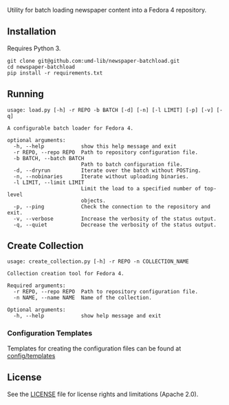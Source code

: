 Utility for batch loading newspaper content into a Fedora 4 repository.

## Installation

Requires Python 3.

```
git clone git@github.com:umd-lib/newspaper-batchload.git
cd newspaper-batchload
pip install -r requirements.txt
```

## Running

```
usage: load.py [-h] -r REPO -b BATCH [-d] [-n] [-l LIMIT] [-p] [-v] [-q]

A configurable batch loader for Fedora 4.

optional arguments:
  -h, --help            show this help message and exit
  -r REPO, --repo REPO  Path to repository configuration file.
  -b BATCH, --batch BATCH
                        Path to batch configuration file.
  -d, --dryrun          Iterate over the batch without POSTing.
  -n, --nobinaries      Iterate without uploading binaries.
  -l LIMIT, --limit LIMIT
                        Limit the load to a specified number of top-level
                        objects.
  -p, --ping            Check the connection to the repository and exit.
  -v, --verbose         Increase the verbosity of the status output.
  -q, --quiet           Decrease the verbosity of the status output.
```

## Create Collection

```
usage: create_collection.py [-h] -r REPO -n COLLECTION_NAME

Collection creation tool for Fedora 4.

Required arguments:
  -r REPO, --repo REPO  Path to repository configuration file.
  -n NAME, --name NAME  Name of the collection.

Optional arguments:
  -h, --help            show help message and exit
```

### Configuration Templates
Templates for creating the configuration files can be found at [config/templates](./config/templates)

## License

See the [LICENSE](LICENSE.md) file for license rights and limitations (Apache 2.0).


